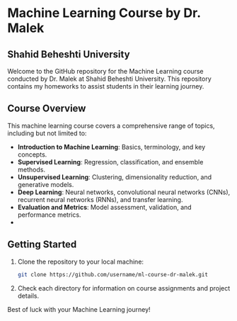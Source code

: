 # Machine Learning Course by Dr. Malek
## Shahid Beheshti University

Welcome to the GitHub repository for the Machine Learning course conducted by Dr. Malek at Shahid Beheshti University. This repository contains my homeworks to assist students in their learning journey.

## Course Overview
This machine learning course covers a comprehensive range of topics, including but not limited to:

- **Introduction to Machine Learning**: Basics, terminology, and key concepts.
- **Supervised Learning**: Regression, classification, and ensemble methods.
- **Unsupervised Learning**: Clustering, dimensionality reduction, and generative models.
- **Deep Learning**: Neural networks, convolutional neural networks (CNNs), recurrent neural networks (RNNs), and transfer learning.
- **Evaluation and Metrics**: Model assessment, validation, and performance metrics.
- 
## Getting Started
1. Clone the repository to your local machine:

   ```bash
   git clone https://github.com/username/ml-course-dr-malek.git
   ```

2. Check each directory for information on course assignments and project details.

Best of luck with your Machine Learning journey!
